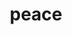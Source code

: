 ---
layout: summary
title: peace
category: 读书
tags: 书单,2019,阅读
keywords: 书单,2019,阅读
fragments:
    - text: 缔造和平-1919巴黎和会及其开启的战后世界
      comment: 已读
---